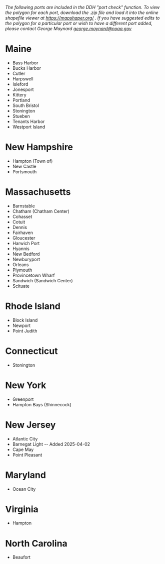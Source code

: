*The following ports are included in the DDH "port check" function. To view the polygon for each port, download the .zip file and load it into the online shapefile viewer at https://mapshaper.org/ . If you have suggested edits to the polygon for a particular port or wish to have a different port added, please contact George Maynard george.maynard@noaa.gov*

# Maine

- Bass Harbor
- Bucks Harbor
- Cutler
- Harpswell
- Isleford
- Jonesport
- Kittery
- Portland
- South Bristol
- Stonington
- Stueben
- Tenants Harbor
- Westport Island

# New Hampshire

- Hampton (Town of)
- New Castle
- Portsmouth

# Massachusetts

- Barnstable
- Chatham (Chatham Center)
- Cohasset
- Cotuit
- Dennis
- Fairhaven
- Gloucester
- Harwich Port
- Hyannis
- New Bedford
- Newburyport
- Orleans
- Plymouth
- Provincetown Wharf
- Sandwich (Sandwich Center)
- Scituate

# Rhode Island

- Block Island
- Newport
- Point Judith

# Connecticut

- Stonington

# New York

- Greenport
- Hampton Bays (Shinnecock)

# New Jersey

- Atlantic City
- Barnegat Light -- Added 2025-04-02
- Cape May
- Point Pleasant

# Maryland

- Ocean City

# Virginia

- Hampton

# North Carolina

- Beaufort